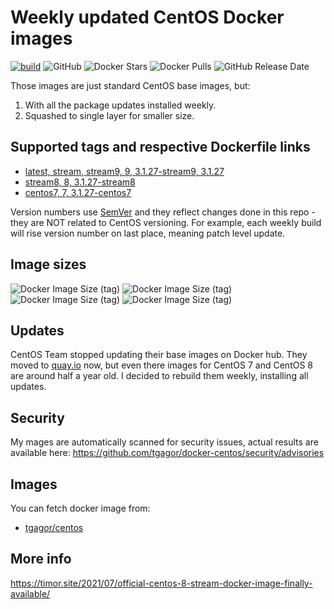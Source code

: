 Weekly updated CentOS Docker images
===================================

[![build](https://github.com/tgagor/docker-centos/actions/workflows/build.yml/badge.svg?branch=master)](https://github.com/tgagor/docker-centos/actions/workflows/build.yml)
![GitHub](https://img.shields.io/github/license/tgagor/docker-centos)
![Docker Stars](https://img.shields.io/docker/stars/tgagor/centos)
![Docker Pulls](https://img.shields.io/docker/pulls/tgagor/centos)
![GitHub Release Date](https://img.shields.io/github/release-date/tgagor/docker-centos)

Those images are just standard CentOS base images, but:
1. With all the package updates installed weekly.
2. Squashed to single layer for smaller size.

## Supported tags and respective Dockerfile links

* [latest, stream, stream9, 9, 3.1.27-stream9, 3.1.27](https://github.com/tgagor/docker-centos/blob/master/stream9/Dockerfile)
* [stream8, 8, 3.1.27-stream8](https://github.com/tgagor/docker-centos/blob/master/stream8/Dockerfile)
* [centos7, 7, 3.1.27-centos7](https://github.com/tgagor/docker-centos/blob/master/centos7/Dockerfile)

Version numbers use [SemVer](https://semver.org) and they reflect changes done in this repo - they are NOT related to CentOS versioning. For example, each weekly build will rise version number on last place, meaning patch level update.

## Image sizes
![Docker Image Size (tag)](https://img.shields.io/docker/image-size/tgagor/centos/7?label=centos%3A7%20size)
![Docker Image Size (tag)](https://img.shields.io/docker/image-size/tgagor/centos/8?label=centos%3A8%20size)
![Docker Image Size (tag)](https://img.shields.io/docker/image-size/tgagor/centos/stream8?label=centos%3Astream8%20size)
![Docker Image Size (tag)](https://img.shields.io/docker/image-size/tgagor/centos/stream9?label=centos%3Astream9%20size)

## Updates

CentOS Team stopped updating their base images on Docker hub.  They moved to [quay.io](https://quay.io/repository/centos/centos?tab=tags) now, but even there images for CentOS 7 and CentOS 8 are around half a year old. I decided to rebuild them weekly, installing all updates.

## Security
My mages are automatically scanned for security issues, actual results are available here: https://github.com/tgagor/docker-centos/security/advisories

## Images
You can fetch docker image from:
* [tgagor/centos](https://hub.docker.com/r/tgagor/centos)

## More info

https://timor.site/2021/07/official-centos-8-stream-docker-image-finally-available/
